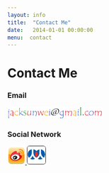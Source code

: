 ```yaml
---
layout: info
title:  "Contact Me"
date:   2014-01-01 00:00:00
menu:  contact
---
```


Contact Me
==========

### Email ###
<img alt="" src="images/email.jpg" style="height: 25px;">

### Social Network ###
<a href="http://weibo.com/jacksunwei" target="_blank">
<img alt="" src="images/weibo.png">
</a>
<a href="http://www.renren.com/jack_sun" target="_blank">
<img alt="" src="images/renren.png" style="border:1px solid; border-radius: 6px">
</a>
